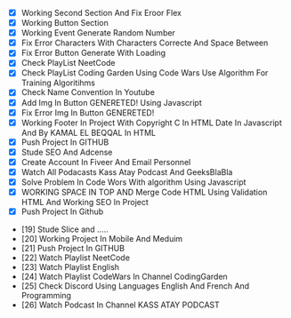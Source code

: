 - [x] Working Second Section And Fix Eroor Flex
- [x] Working Button Section
- [x] Working Event Generate Random Number
- [x] Fix Error Characters With Characters Correcte And Space Between
- [x] Fix Error Button Generate With Loading
- [x] Check PlayList NeetCode
- [x] Check PlayList Coding Garden Using Code Wars Use Algorithm For Training Algoritihms
- [x] Check Name Convention In Youtube
- [x] Add Img In Button GENERETED! Using Javascript
- [x] Fix Error Img In Button GENERETED!
- [x] Working Footer In Project With Copyright C In HTML Date In Javascript And By KAMAL EL BEQQAL In HTML
- [x] Push Project In GITHUB
- [x] Stude SEO And Adcense
- [x] Create Account In Fiveer And Email Personnel
- [x] Watch All Podacasts Kass Atay Podcast And GeeksBlaBla
- [x] Solve Problem In Code Wors With algorithm Using Javascript
- [x] WORKING SPACE IN TOP AND Merge Code HTML Using Validation HTML And Working SEO In Project
- [x] Push Project In Github
- [19] Stude Slice and .....
- [20] Working Project In Mobile And Meduim
- [21] Push Project In GITHUB
- [22] Watch Playlist NeetCode 
- [23] Watch Playlist English
- [24] Watch Playlist CodeWars In Channel CodingGarden
- [25] Check Discord Using Languages English And French And Programming
- [26] Watch Podcast In Channel KASS ATAY PODCAST
